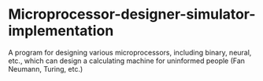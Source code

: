 # Microprocessor-designer-simulator-implementation
 A program for designing various microprocessors, including binary, neural, etc., which can design a calculating machine for uninformed people (Fan Neumann, Turing, etc.)
